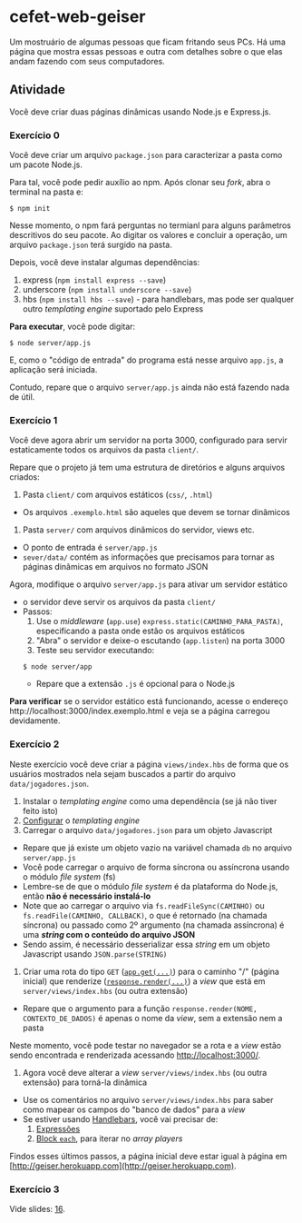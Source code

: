 # cefet-web-geiser

Um mostruário de algumas pessoas que ficam fritando seus PCs. Há uma página que mostra essas pessoas e outra com detalhes sobre o que elas andam fazendo com seus computadores.

## Atividade

Você deve criar duas páginas dinâmicas usando Node.js e Express.js.

### Exercício 0

Você deve criar um arquivo `package.json` para caracterizar a pasta como um pacote Node.js.

Para tal, você pode pedir auxílio ao npm. Após clonar seu _fork_, abra o terminal na pasta e:

```
$ npm init
```

Nesse momento, o npm fará perguntas no termianl para alguns parâmetros descritivos do seu pacote. Ao digitar os valores e concluir a operação, um arquivo `package.json` terá surgido na pasta.

Depois, você deve instalar algumas dependências:

1. express (`npm install express --save`)
1. underscore (`npm install underscore --save`)
1. hbs (`npm install hbs --save`) - para handlebars, mas pode ser qualquer outro _templating engine_ suportado pelo Express

**Para executar**, você pode digitar:

```
$ node server/app.js
```

E, como o "código de entrada" do programa está nesse arquivo `app.js`, a aplicação será iniciada.

Contudo, repare que o arquivo `server/app.js` ainda não está fazendo nada de útil.

### Exercício 1

Você deve agora abrir um servidor na porta 3000, configurado para servir estaticamente todos os arquivos da pasta `client/`.

Repare que o projeto já tem uma estrutura de diretórios e alguns arquivos criados:

1. Pasta `client/` com arquivos estáticos (`css/`, `.html`)
  - Os arquivos `.exemplo.html` são aqueles que devem se tornar dinâmicos
1. Pasta `server/` com arquivos dinâmicos do servidor, views etc.
  - O ponto de entrada é `server/app.js`
  - `sever/data/` contém as informações que precisamos para tornar as páginas dinâmicas em arquivos no formato JSON

Agora, modifique o arquivo `server/app.js` para ativar um servidor estático

  - o servidor deve servir os arquivos da pasta `client/`
  - Passos:
    1. Use o _middleware_ (`app.use`) `express.static(CAMINHO_PARA_PASTA)`, especificando a pasta onde estão os arquivos estáticos
    1. "Abra" o servidor e deixe-o escutando (`app.listen`) na porta 3000
    1. Teste seu servidor executando:
      ```
      $ node server/app
      ```
      - Repare que a extensão `.js` é opcional para o Node.js

**Para verificar** se o servidor estático está funcionando, acesse o endereço  http://localhost:3000/index.exemplo.html e veja se a página carregou devidamente.

### Exercício 2

Neste exercício você deve criar a página `views/index.hbs` de forma que os usuários mostrados nela sejam buscados a partir do arquivo `data/jogadores.json`.

1. Instalar o _templating engine_ como uma dependência (se já não tiver feito isto)
1. [Configurar](http://expressjs.com/en/guide/using-template-engines.html) o _templating engine_
1. Carregar o arquivo `data/jogadores.json` para um objeto Javascript
  - Repare que já existe um objeto vazio na variável chamada `db` no arquivo `server/app.js`
  - Você pode carregar o arquivo de forma síncrona ou assíncrona usando o módulo _file system_ (fs)
  - Lembre-se de que o módulo _file system_ é da plataforma do Node.js, então **não é necessário instalá-lo**
  - Note que ao carregar o arquivo via `fs.readFileSync(CAMINHO)` ou `fs.readFile(CAMINHO, CALLBACK)`, o que é retornado (na chamada síncrona) ou passado como 2º argumento (na chamada assíncrona) é uma **_string_ com o conteúdo do arquivo JSON**
   - Sendo assim, é necessário desserializar essa _string_ em um objeto Javascript usando `JSON.parse(STRING)`
1. Criar uma rota do tipo `GET` ([`app.get(...)`](http://expressjs.com/starter/basic-routing.html)) para o caminho "/" (página inicial) que renderize ([`response.render(...)`](http://expressjs.com/en/4x/api.html#res.render)) a _view_ que está em `server/views/index.hbs` (ou outra extensão)
  - Repare que o argumento para a função `response.render(NOME, CONTEXTO_DE_DADOS)` é apenas o nome da _view_, sem a extensão nem a pasta


Neste momento, você pode testar no navegador se a rota e a _view_ estão sendo encontrada e renderizada acessando [http://localhost:3000/](http://localhost:3000/).

1. Agora você deve alterar a _view_ `server/views/index.hbs` (ou outra extensão) para torná-la dinâmica
  - Use os comentários no arquivo `server/views/index.hbs` para saber como mapear os campos do "banco de dados" para a _view_
  - Se estiver usando [Handlebars](http://handlebarsjs.com/), você vai precisar de:
    1. [Expressões](http://handlebarsjs.com/#getting-started)
    1. [Block `each`](http://handlebarsjs.com/builtin_helpers.html#iteration), para iterar no _array players_

Findos esses últimos passos, a página inicial deve estar igual à página em [http://geiser.herokuapp.com](http://geiser.herokuapp.com).

### Exercício 3

Vide slides: [16](http://fegemo.github.io/cefet-web/classes/ssn4/#16).

